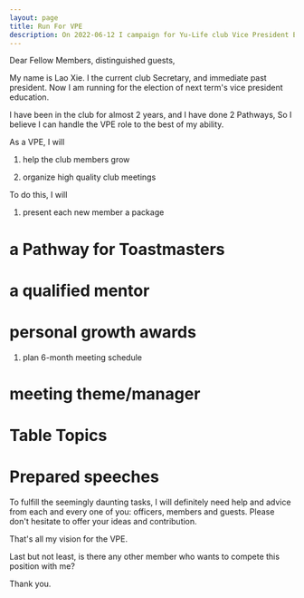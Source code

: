 ```yaml
---
layout: page
title: Run For VPE
description: On 2022-06-12 I campaign for Yu-Life club Vice President Education in second half of 2022.
---
```



Dear Fellow Members, distinguished guests,

My name is Lao Xie. I the current club Secretary, and immediate past president.
Now I am running for the election of next term's vice president education.

I have been in the club for almost 2 years, and I have done 2 Pathways, So I
believe I can handle the VPE role to the best of my ability.

As a VPE, I will

1. help the club members grow

2. organize high quality club meetings

To do this, I will

1. present each new member a package

# a Pathway for Toastmasters

# a qualified mentor

# personal growth awards


1. plan 6-month meeting schedule

# meeting theme/manager

# Table Topics

# Prepared speeches

To fulfill the seemingly daunting tasks, I will definitely need help and
advice from each and every one of you: officers, members and guests. Please
don't hesitate to offer your ideas and contribution.

That's all my vision for the VPE.

Last but not least, is there any other member who wants to compete this position
with me?

Thank you.